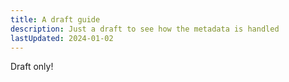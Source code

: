 ```yaml
---
title: A draft guide
description: Just a draft to see how the metadata is handled
lastUpdated: 2024-01-02
---
```

Draft only!

